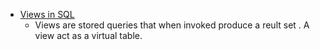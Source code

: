 - [Views in SQL](https://youtu.be/Hy3qbMAoEJk?si=ofez3q_cykCNGw1k&t=21437)
    - Views are stored queries that when invoked produce a reult set . A view act as a virtual table.
